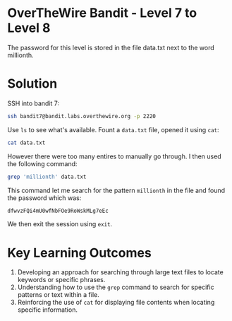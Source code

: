 # OverTheWire Bandit - Level 7 to Level 8
The password for this level is stored in the file data.txt next to the word millionth.
# Solution

SSH into bandit 7:

```bash
ssh bandit7@bandit.labs.overthewire.org -p 2220
```
Use `ls` to see what's available. Fount a `data.txt` file, opened it using `cat`:

```bash
cat data.txt
```
However there were too many entires to manually go through. I then used the following command:

```bash
grep 'millionth' data.txt
```
This command let me search for the pattern `millionth` in the file and found the password which was:

```bash
dfwvzFQi4mU0wfNbFOe9RoWskMLg7eEc
```

We then exit the session using `exit`.

# Key Learning Outcomes
1. Developing an approach for searching through large text files to locate keywords or specific phrases.
2. Understanding how to use the `grep` command to search for specific patterns or text within a file.
3. Reinforcing the use of `cat` for displaying file contents when locating specific information.
